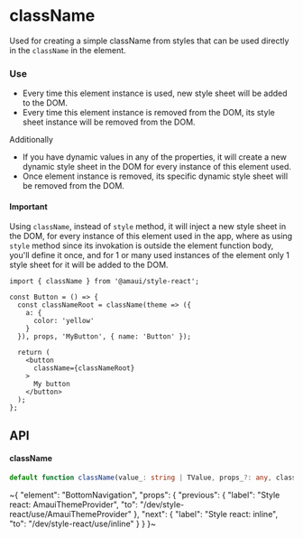 
# className

Used for creating a simple className from styles that can be used directly in the `className` in the element.

### Use

- Every time this element instance is used, new style sheet will be added to the DOM.
- Every time this element instance is removed from the DOM, its style sheet instance will be removed from the DOM.

Additionally
- If you have dynamic values in any of the properties, it will create a new dynamic style sheet in the DOM for every instance of this element used.
- Once element instance is removed, its specific dynamic style sheet will be removed from the DOM.

#### Important
Using `className`, instead of `style` method, it will inject a new style sheet in the DOM, for every instance of this element used in the app, where as using `style` method since its invokation is outside the element function body, you'll define it once, and for 1 or many used instances of the element only 1 style sheet for it will be added to the DOM.

```tsx
import { className } from '@amaui/style-react';

const Button = () => {
  const classNameRoot = className(theme => ({
    a: {
      color: 'yellow'
    }
  }), props, 'MyButton', { name: 'Button' });

  return (
    <button
      className={classNameRoot}
    >
      My button
    </button>
  );
};
```

## API

#### className

```ts
default function className(value_: string | TValue, props_?: any, className_?: string, options_?: IOptions): string;
```


~{
  "element": "BottomNavigation",
  "props": {
    "previous": {
      "label": "Style react: AmauiThemeProvider",
      "to": "/dev/style-react/use/AmauiThemeProvider"
    },
    "next": {
      "label": "Style react: inline",
      "to": "/dev/style-react/use/inline"
    }
  }
}~
